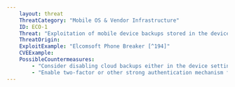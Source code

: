 ```yaml
---
    layout: threat
    ThreatCategory: "Mobile OS & Vendor Infrastructure"
    ID: ECO-1
    Threat: "Exploitation of mobile device backups stored in the device or operating system vendor\'s cloud service"
    ThreatOrigin:
    ExploitExample: "Elcomsoft Phone Breaker [^194]"
    CVEExample:
    PossibleCountermeasures:
        - "Consider disabling cloud backups either in the device settings or through enterprise policies for enterprise-managed devices if they are not deemed necessary."
        - "Enable two-factor or other strong authentication mechanism for the cloud provider."
---
```

